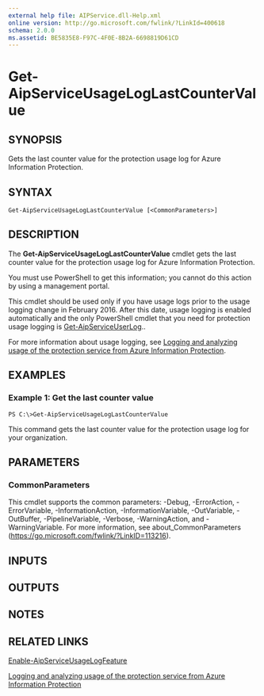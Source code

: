 ```yaml
---
external help file: AIPService.dll-Help.xml
online version: http://go.microsoft.com/fwlink/?LinkId=400618
schema: 2.0.0
ms.assetid: BE5835E8-F97C-4F0E-8B2A-6698819D61CD
---
```


# Get-AipServiceUsageLogLastCounterValue

## SYNOPSIS
Gets the last counter value for the protection usage log for Azure Information Protection.

## SYNTAX

```
Get-AipServiceUsageLogLastCounterValue [<CommonParameters>]
```

## DESCRIPTION
The **Get-AipServiceUsageLogLastCounterValue** cmdlet gets the last counter value for the protection usage log for Azure Information Protection.

You must use PowerShell to get this information; you cannot do this action by using a management portal.

This cmdlet should be used only if you have usage logs prior to the usage logging change in February 2016.
After this date, usage logging is enabled automatically and the only PowerShell cmdlet that you need for protection usage logging is [Get-AipServiceUserLog](./Get-AipServiceUserLog.md)..

For more information about usage logging, see [Logging and analyzing usage of the protection service from Azure Information Protection](https://docs.microsoft.com/information-protection/deploy-use/log-analyze-usage).

## EXAMPLES

### Example 1: Get the last counter value
```
PS C:\>Get-AipServiceUsageLogLastCounterValue
```

This command gets the last counter value for the protection usage log for your organization.

## PARAMETERS

### CommonParameters
This cmdlet supports the common parameters: -Debug, -ErrorAction, -ErrorVariable, -InformationAction, -InformationVariable, -OutVariable, -OutBuffer, -PipelineVariable, -Verbose, -WarningAction, and -WarningVariable. For more information, see about_CommonParameters (https://go.microsoft.com/fwlink/?LinkID=113216).

## INPUTS

## OUTPUTS

## NOTES

## RELATED LINKS

[Enable-AipServiceUsageLogFeature](./Enable-AipServiceUsageLogFeature.md)

[Logging and analyzing usage of the protection service from Azure Information Protection](https://docs.microsoft.com/information-protection/deploy-use/log-analyze-usage)
